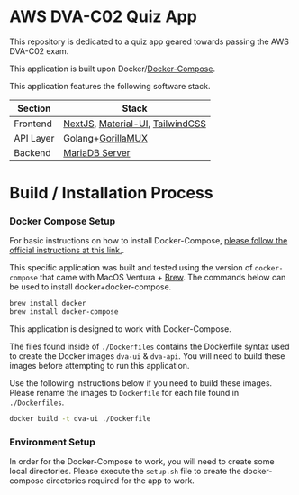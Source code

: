 # AWS DVA-C02 Quiz App

This repository is dedicated to a quiz app geared towards passing the AWS DVA-C02 exam.

This application is built upon Docker/[Docker-Compose](https://docs.docker.com/compose/).

This application features the following software stack.

| Section   | Stack                                                                                                   |
| --------- | ------------------------------------------------------------------------------------------------------- |
| Frontend  | [NextJS](https://nextjs.org/), [Material-UI](https://mui.com/), [TailwindCSS](https://tailwindcss.com/) |
| API Layer | Golang+[GorillaMUX](https://github.com/gorilla/mux)                                                     |
| Backend   | [MariaDB Server](https://github.com/MariaDB/server)                                                     |

# Build / Installation Process

### Docker Compose Setup

For basic instructions on how to install Docker-Compose, [please follow the official instructions at this link.](https://docs.docker.com/compose/install/).

This specific application was built and tested using the version of `docker-compose` that came with MacOS Ventura + [Brew](https://brew.sh/). The commands below can be used to install docker+docker-compose.

```bash
brew install docker
brew install docker-compose
```

This application is designed to work with Docker-Compose.

The files found inside of `./Dockerfiles` contains the Dockerfile syntax used to create the Docker images `dva-ui` & `dva-api`. You will need to build these images before attempting to run this application.

Use the following instructions below if you need to build these images. Please rename the images to `Dockerfile` for each file found in `./Dockerfiles`.

```bash
docker build -t dva-ui ./Dockerfile
```

### Environment Setup

In order for the Docker-Compose to work, you will need to create some local directories. Please execute the `setup.sh` file to create the docker-compose directories required for the app to work.
